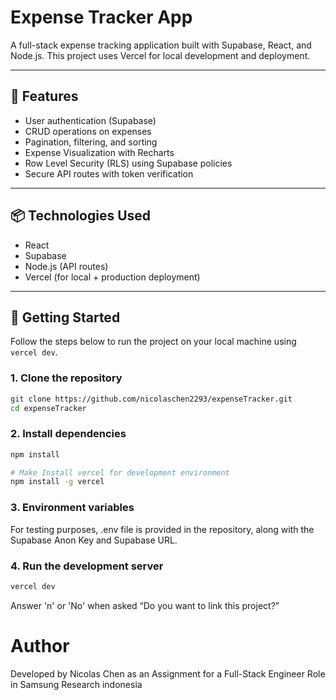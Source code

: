 # Expense Tracker App

A full-stack expense tracking application built with Supabase, React, and Node.js. This project uses Vercel for local development and deployment.

---

## 🚀 Features

- User authentication (Supabase)
- CRUD operations on expenses
- Pagination, filtering, and sorting
- Expense Visualization with Recharts
- Row Level Security (RLS) using Supabase policies
- Secure API routes with token verification

---

## 📦 Technologies Used

- React
- Supabase
- Node.js (API routes)
- Vercel (for local + production deployment)

---

## 🔧 Getting Started

Follow the steps below to run the project on your local machine using `vercel dev`.

### 1. Clone the repository

```bash
git clone https://github.com/nicolaschen2293/expenseTracker.git
cd expenseTracker
```

### 2. Install dependencies

```bash
npm install

# Make Install vercel for development environment
npm install -g vercel
```

### 3. Environment variables

For testing purposes, .env file is provided in the repository, along with the Supabase Anon Key and Supabase URL.

### 4. Run the development server

```bash
vercel dev
```

Answer 'n' or 'No' when asked “Do you want to link this project?”

# Author

Developed by Nicolas Chen as an Assignment for a Full-Stack Engineer Role in Samsung Research indonesia

